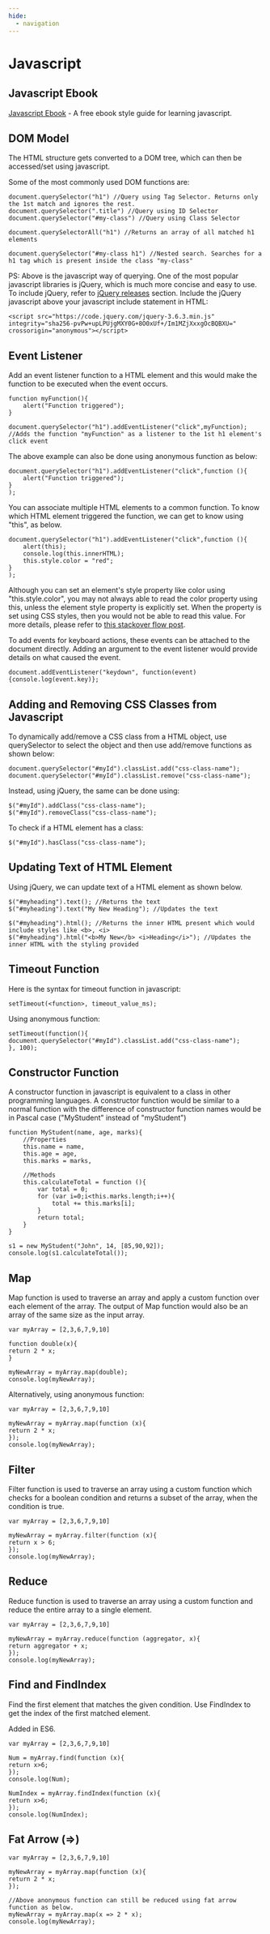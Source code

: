 ```yaml
---
hide:
  - navigation
---
```

# Javascript
## Javascript Ebook
[Javascript Ebook](https://javascript.info/js) - A free ebook style guide for learning javascript.

## DOM Model
The HTML structure gets converted to a DOM tree, which can then be accessed/set using javascript. 

Some of the most commonly used DOM functions are:
```
document.querySelector("h1") //Query using Tag Selector. Returns only the 1st match and ignores the rest.
document.querySelector(".title") //Query using ID Selector
document.querySelector("#my-class") //Query using Class Selector

document.querySelectorAll("h1") //Returns an array of all matched h1 elements

document.querySelector("#my-class h1") //Nested search. Searches for a h1 tag which is present inside the class "my-class"
``` 
PS: Above is the javascript way of querying. One of the most popular javascript libraries is jQuery, which is much more concise and easy to use.  To include jQuery, refer to [jQuery releases](https://releases.jquery.com/) section. Include the jQuery javascript above your javascript include statement in HTML:
```
<script src="https://code.jquery.com/jquery-3.6.3.min.js" integrity="sha256-pvPw+upLPUjgMXY0G+8O0xUf+/Im1MZjXxxgOcBQBXU=" crossorigin="anonymous"></script>
```

## Event Listener
Add an event listener function to a HTML element and this would make the function to be executed when the event occurs.
```
function myFunction(){
	alert("Function triggered");
}

document.querySelector("h1").addEventListener("click",myFunction); //Adds the function "myFunction" as a listener to the 1st h1 element's click event
```

The above example can also be done using anonymous function as below:
```
document.querySelector("h1").addEventListener("click",function (){
	alert("Function triggered");
}
); 
```
You can associate multiple HTML elements to a common function. To know which HTML element triggered the function, we can get to know using "this", as below.
```
document.querySelector("h1").addEventListener("click",function (){
	alert(this);
	console.log(this.innerHTML);
	this.style.color = "red";
}
); 
```
Although you can set an element's style property like color using "this.style.color", you may not always able to read the color property using this, unless the element style property is explicitly set. When the property is set using CSS styles, then you would not be able to read this value. For more details, please refer to [this stackover flow post](https://stackoverflow.com/a/37501154).

To add events for keyboard actions, these events can be attached to the document directly. Adding an argument to the event listener would provide details on what caused the event.
```
document.addEventListener("keydown", function(event){console.log(event.key)};
```
## Adding and Removing CSS Classes from Javascript
To dynamically add/remove a CSS class from a HTML object, use querySelector to select the object and then use add/remove functions as shown below:
```
document.querySelector("#myId").classList.add("css-class-name");
document.querySelector("#myId").classList.remove("css-class-name");
```
Instead, using jQuery,  the same can be done using:
```
$("#myId").addClass("css-class-name");
$("#myId").removeClass("css-class-name");
```
To check if a HTML element has a class:
```
$("#myId").hasClass("css-class-name");
```
## Updating Text of HTML Element
Using jQuery, we can update text of a HTML element as shown below.
```
$("#myheading").text(); //Returns the text
$("#myheading").text("My New Heading"); //Updates the text

$("#myheading").html(); //Returns the inner HTML present which would include styles like <b>, <i>
$("#myheading").html("<b>My New</b> <i>Heading</i>"); //Updates the inner HTML with the styling provided
```

## Timeout Function
Here is the syntax for timeout function in javascript:
```
setTimeout(<function>, timeout_value_ms);
```
Using anonymous function:
```
setTimeout(function(){
document.querySelector("#myId").classList.add("css-class-name");
}, 100);
```

## Constructor Function
A constructor function in javascript is equivalent to a class in other programming languages. A constructor function would be similar to a normal function with the difference of constructor function names would be in Pascal case ("MyStudent" instead of "myStudent")
```
function MyStudent(name, age, marks){
	//Properties
	this.name = name,
	this.age = age,
	this.marks = marks,
	
	//Methods
	this.calculateTotal = function (){
		var total = 0;
		for (var i=0;i<this.marks.length;i++){
			total += this.marks[i];
		}
		return total;
	}
}

s1 = new MyStudent("John", 14, [85,90,92]);
console.log(s1.calculateTotal());
```
## Map
Map function is used to traverse an array and apply a custom function over each element of the array. The output of Map function would also be an array of the same size as the input array.
```
var myArray = [2,3,6,7,9,10]

function double(x){
return 2 * x;
}

myNewArray = myArray.map(double);
console.log(myNewArray);
```
Alternatively, using anonymous function:
```
var myArray = [2,3,6,7,9,10]

myNewArray = myArray.map(function (x){
return 2 * x;
});
console.log(myNewArray);
```
## Filter
Filter function is used to traverse an array using a custom function which checks for a boolean condition and returns a subset of the array, when the condition is true.
```
var myArray = [2,3,6,7,9,10]

myNewArray = myArray.filter(function (x){
return x > 6;
});
console.log(myNewArray);
```
## Reduce
Reduce function is used to traverse an array using a custom function and reduce the entire array to a single element.
```
var myArray = [2,3,6,7,9,10]

myNewArray = myArray.reduce(function (aggregator, x){
return aggregator + x;
});
console.log(myNewArray);
```
## Find and FindIndex
Find the first element that matches the given condition. Use FindIndex to get the index of the first matched element.

Added in ES6.
```
var myArray = [2,3,6,7,9,10]

Num = myArray.find(function (x){
return x>6;
});
console.log(Num);

NumIndex = myArray.findIndex(function (x){
return x>6;
});
console.log(NumIndex);
```
## Fat Arrow (=>)
```
var myArray = [2,3,6,7,9,10]

myNewArray = myArray.map(function (x){
return 2 * x;
});

//Above anonymous function can still be reduced using fat arrow function as below.
myNewArray = myArray.map(x => 2 * x);
console.log(myNewArray);
```
